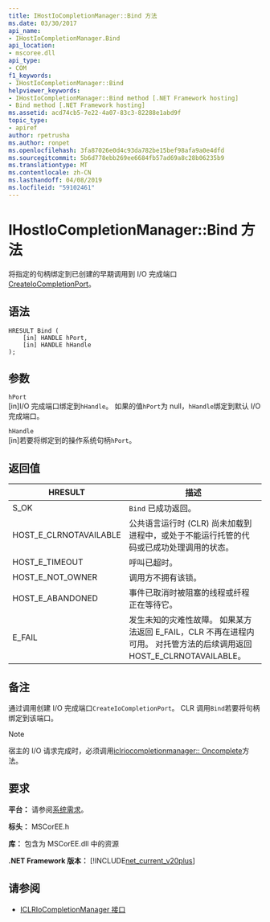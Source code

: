 ```yaml
---
title: IHostIoCompletionManager::Bind 方法
ms.date: 03/30/2017
api_name:
- IHostIoCompletionManager.Bind
api_location:
- mscoree.dll
api_type:
- COM
f1_keywords:
- IHostIoCompletionManager::Bind
helpviewer_keywords:
- IHostIoCompletionManager::Bind method [.NET Framework hosting]
- Bind method [.NET Framework hosting]
ms.assetid: acd74cb5-7e22-4a07-83c3-82288e1abd9f
topic_type:
- apiref
author: rpetrusha
ms.author: ronpet
ms.openlocfilehash: 3fa87026e0d4c93da782be15bef98afa9a0e4dfd
ms.sourcegitcommit: 5b6d778ebb269ee6684fb57ad69a8c28b06235b9
ms.translationtype: MT
ms.contentlocale: zh-CN
ms.lasthandoff: 04/08/2019
ms.locfileid: "59102461"
---
```

# <a name="ihostiocompletionmanagerbind-method"></a>IHostIoCompletionManager::Bind 方法
将指定的句柄绑定到已创建的早期调用到 I/O 完成端口[CreateIoCompletionPort](../../../../docs/framework/unmanaged-api/hosting/ihostiocompletionmanager-createiocompletionport-method.md)。  
  
## <a name="syntax"></a>语法  
  
```  
HRESULT Bind (  
    [in] HANDLE hPort,  
    [in] HANDLE hHandle  
);  
```  
  
## <a name="parameters"></a>参数  
 `hPort`  
 [in]I/O 完成端口绑定到`hHandle`。 如果的值`hPort`为 null，`hHandle`绑定到默认 I/O 完成端口。  
  
 `hHandle`  
 [in]若要将绑定到的操作系统句柄`hPort`。  
  
## <a name="return-value"></a>返回值  
  
|HRESULT|描述|  
|-------------|-----------------|  
|S_OK|`Bind` 已成功返回。|  
|HOST_E_CLRNOTAVAILABLE|公共语言运行时 (CLR) 尚未加载到进程中，或处于不能运行托管的代码或已成功处理调用的状态。|  
|HOST_E_TIMEOUT|呼叫已超时。|  
|HOST_E_NOT_OWNER|调用方不拥有该锁。|  
|HOST_E_ABANDONED|事件已取消时被阻塞的线程或纤程正在等待它。|  
|E_FAIL|发生未知的灾难性故障。 如果某方法返回 E_FAIL，CLR 不再在进程内可用。 对托管方法的后续调用返回 HOST_E_CLRNOTAVAILABLE。|  
  
## <a name="remarks"></a>备注  
 通过调用创建 I/O 完成端口`CreateIoCompletionPort`。 CLR 调用`Bind`若要将句柄绑定到该端口。  
  
> [!NOTE]
>  宿主的 I/O 请求完成时，必须调用[iclriocompletionmanager:: Oncomplete](../../../../docs/framework/unmanaged-api/hosting/iclriocompletionmanager-oncomplete-method.md)方法。  
  
## <a name="requirements"></a>要求  
 **平台：** 请参阅[系统需求](../../../../docs/framework/get-started/system-requirements.md)。  
  
 **标头：** MSCorEE.h  
  
 **库：** 包含为 MSCorEE.dll 中的资源  
  
 **.NET Framework 版本：** [!INCLUDE[net_current_v20plus](../../../../includes/net-current-v20plus-md.md)]  
  
## <a name="see-also"></a>请参阅

- [ICLRIoCompletionManager 接口](../../../../docs/framework/unmanaged-api/hosting/iclriocompletionmanager-interface.md)
